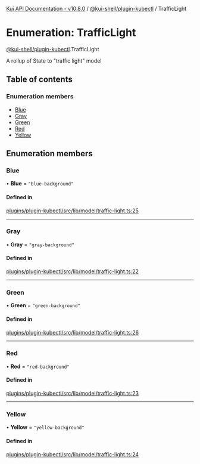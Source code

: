 [Kui API Documentation - v10.8.0](../README.md) / [@kui-shell/plugin-kubectl](../modules/kui_shell_plugin_kubectl.md) / TrafficLight

# Enumeration: TrafficLight

[@kui-shell/plugin-kubectl](../modules/kui_shell_plugin_kubectl.md).TrafficLight

A rollup of State to "traffic light" model

## Table of contents

### Enumeration members

- [Blue](kui_shell_plugin_kubectl.TrafficLight.md#blue)
- [Gray](kui_shell_plugin_kubectl.TrafficLight.md#gray)
- [Green](kui_shell_plugin_kubectl.TrafficLight.md#green)
- [Red](kui_shell_plugin_kubectl.TrafficLight.md#red)
- [Yellow](kui_shell_plugin_kubectl.TrafficLight.md#yellow)

## Enumeration members

### Blue

• **Blue** = `"blue-background"`

#### Defined in

[plugins/plugin-kubectl/src/lib/model/traffic-light.ts:25](https://github.com/kubernetes-sigs/kui/blob/kui/plugins/plugin-kubectl/src/lib/model/traffic-light.ts#L25)

---

### Gray

• **Gray** = `"gray-background"`

#### Defined in

[plugins/plugin-kubectl/src/lib/model/traffic-light.ts:22](https://github.com/kubernetes-sigs/kui/blob/kui/plugins/plugin-kubectl/src/lib/model/traffic-light.ts#L22)

---

### Green

• **Green** = `"green-background"`

#### Defined in

[plugins/plugin-kubectl/src/lib/model/traffic-light.ts:26](https://github.com/kubernetes-sigs/kui/blob/kui/plugins/plugin-kubectl/src/lib/model/traffic-light.ts#L26)

---

### Red

• **Red** = `"red-background"`

#### Defined in

[plugins/plugin-kubectl/src/lib/model/traffic-light.ts:23](https://github.com/kubernetes-sigs/kui/blob/kui/plugins/plugin-kubectl/src/lib/model/traffic-light.ts#L23)

---

### Yellow

• **Yellow** = `"yellow-background"`

#### Defined in

[plugins/plugin-kubectl/src/lib/model/traffic-light.ts:24](https://github.com/kubernetes-sigs/kui/blob/kui/plugins/plugin-kubectl/src/lib/model/traffic-light.ts#L24)
